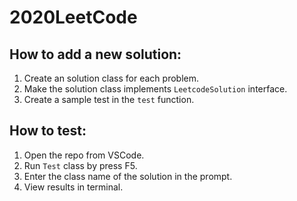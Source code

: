# 2020LeetCode

## How to add a new solution:

1. Create an solution class for each problem.
2. Make the solution class implements `LeetcodeSolution` interface.
3. Create a sample test in the `test` function.

## How to test:

1. Open the repo from VSCode.
2. Run `Test` class by press F5.
3. Enter the class name of the solution in the prompt.
4. View results in terminal.
